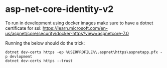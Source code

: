 # asp-net-core-identity-v2

To run in development using docker images make sure to have a dotnet certificate for ssl:
https://learn.microsoft.com/en-us/aspnet/core/security/docker-https?view=aspnetcore-7.0

Running the below should do the trick:
```
dotnet dev-certs https -ep %USERPROFILE%\.aspnet\https\aspnetapp.pfx -p devlopment
dotnet dev-certs https --trust
```
